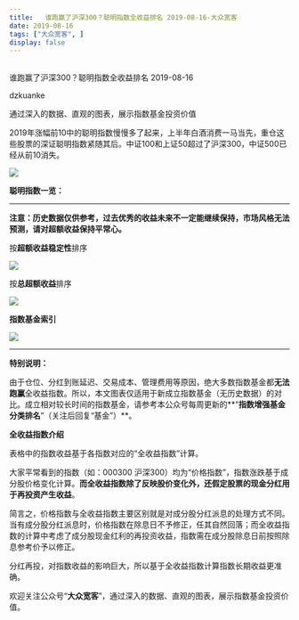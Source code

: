 ```yaml
---
title:   谁跑赢了沪深300？聪明指数全收益排名 2019-08-16-大众宽客
date: 2019-08-16
tags: ["大众宽客", ]
display: false
---
```



## 



谁跑赢了沪深300？聪明指数全收益排名 2019-08-16




dzkuanke




通过深入的数据、直观的图表，展示指数基金投资价值




2019年涨幅前10中的聪明指数慢慢多了起来，上半年白酒消费一马当先，重仓这些股票的深证聪明指数紧随其后。中证100和上证50超过了沪深300，中证500已经从前10消失。



<img class="rich_pages" data-ratio="0.5746606334841629" data-s="300,640" src="https://mmbiz.qpic.cn/mmbiz_png/PKw3FQPmhIjzfzsQ8rL9HT1TBd44TaJ6fQntVry2WwhiabrfRxiaWHbXQG19tMAMP12bHEicPuwQzcWC5cOz3jafA/640?wx_fmt=png" data-type="png" data-w="884" style="">





**聪明指数一览：**

****

**注意：历史数据仅供参考，过去优秀的收益未来不一定能继续保持，市场风格无法预测，请对超额收益保持平常心。**



按**超额收益稳定性**排序

<img class="rich_pages" data-ratio="1.6762114537444934" data-s="300,640" src="https://mmbiz.qpic.cn/mmbiz_png/PKw3FQPmhIjzfzsQ8rL9HT1TBd44TaJ65lmqF5t4tOTrbha3q2pzNQhGmQk18diaE2y3kiaJuicZ4SqJUE80ArMEA/640?wx_fmt=png" data-type="png" data-w="908" style="">



按**总超额收益**排序

<img class="rich_pages" data-ratio="1.6806167400881058" data-s="300,640" src="https://mmbiz.qpic.cn/mmbiz_png/PKw3FQPmhIjzfzsQ8rL9HT1TBd44TaJ6GteW7aWN8aQlLRPP4UztI87NgELIPicLqiae9ibPiaECMsYG6fBuI8wZTQ/640?wx_fmt=png" data-type="png" data-w="908" style="">



**指数基金索引**

<img class="rich_pages" data-ratio="1.505800464037123" data-s="300,640" src="https://mmbiz.qpic.cn/mmbiz_png/PKw3FQPmhIiaV0MBD3KrSJ5wbBPgtYjucnacEZxrTak1XahEE7748GXwo12rbUdIkdxsoyludy3kXrXA3Fk4Sng/640?wx_fmt=png" data-type="png" data-w="862" style=""/>

****

**特别说明：**



由于仓位、分红到账延迟、交易成本、管理费用等原因，绝大多数指数基金都**无法跑赢**全收益指数。所以，本文图表仅适用于新成立指数基金（无历史数据）的对比。成立相对较长时间的指数基金，请参考本公众号每周更新的**“****指数增强基金分类排名****”（关注后回复“基金”）**。



**全收益指数介绍**



表格中的指数收益基于各指数对应的“全收益指数”计算。



大家平常看到的指数（如：000300 沪深300）均为“价格指数”，指数涨跌基于成分股价格变化计算。**而全收益指数除了反映股价变化外，还假定股票的现金分红用于再投资产生收益**。



简言之，价格指数与全收益指数主要区别就是对成分股分红派息的处理方式不同。当有成分股分红派息时，价格指数在除息日不予修正，任其自然回落；而全收益指数的计算中考虑了成分股现金红利的再投资收益，指数需在成分股除息日前按照除息参考价予以修正。



分红再投，对指数收益的影响巨大，所以基于全收益指数计算指数长期收益更准确。





欢迎关注公众号“**大众宽客**”，通过深入的数据、直观的图表，展示指数基金投资价值。